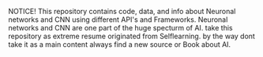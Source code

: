 NOTICE!
This repository contains code, data, and info about Neuronal networks and CNN using different API's and Frameworks.
Neuronal networks and CNN are one part of the huge specturm of AI.
take this repository as extreme resume originated from Selflearning. by the way dont take it as a main content always find a new source or Book about AI.
